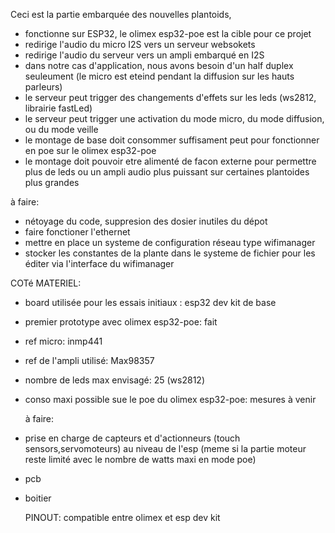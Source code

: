 Ceci est la partie embarquée des nouvelles plantoids,

- fonctionne sur ESP32, le olimex esp32-poe est la cible pour ce projet
- redirige l'audio du micro I2S vers un serveur websokets
- redirige l'audio du serveur vers un ampli embarqué en I2S
- dans notre cas d'application, nous avons besoin d'un half duplex seuleument (le micro est eteind pendant la diffusion sur les hauts parleurs) 
- le serveur peut trigger des changements d'effets sur les leds (ws2812, librairie fastLed)
- le serveur peut trigger une activation du mode micro, du mode diffusion, ou du mode veille
- le montage de base doit consommer suffisament peut pour fonctionner en poe sur le olimex esp32-poe
- le montage doit pouvoir etre alimenté de facon externe pour permettre plus de leds ou un ampli audio plus puissant sur certaines plantoides plus grandes


à faire:

- nétoyage du code, suppresion des dosier inutiles du dépot
- faire fonctioner l'ethernet
- mettre en place un systeme de configuration réseau type wifimanager
- stocker les constantes de la plante dans le systeme de fichier pour les éditer via l'interface du wifimanager

COTé MATERIEL:

- board utilisée pour les essais initiaux : esp32 dev kit de base
- premier prototype avec olimex esp32-poe: fait
- ref micro: inmp441 
- ref de l'ampli utilisé: Max98357
- nombre de leds max envisagé: 25 (ws2812)
- conso maxi possible sue le poe du olimex esp32-poe: mesures à venir

  à faire:
  
- prise en charge de capteurs et d'actionneurs (touch sensors,servomoteurs) au niveau de l'esp (meme si la partie moteur reste limité avec le nombre de watts maxi en mode poe) 
- pcb
- boitier

  PINOUT:
  compatible entre olimex et esp dev kit

